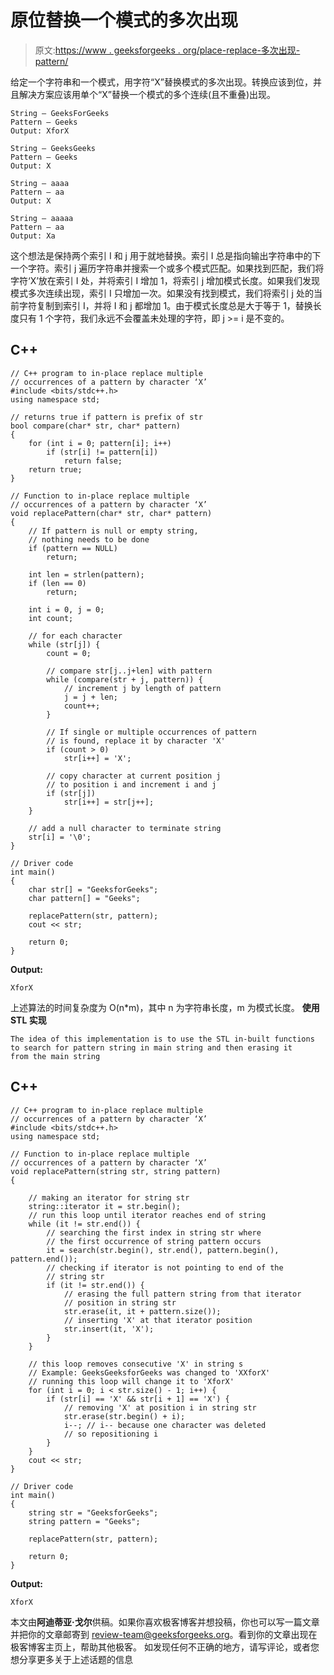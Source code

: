 # 原位替换一个模式的多次出现

> 原文:[https://www . geeksforgeeks . org/place-replace-多次出现-pattern/](https://www.geeksforgeeks.org/place-replace-multiple-occurrences-pattern/)

给定一个字符串和一个模式，用字符“X”替换模式的多次出现。转换应该到位，并且解决方案应该用单个“X”替换一个模式的多个连续(且不重叠)出现。

```
String – GeeksForGeeks
Pattern – Geeks
Output: XforX

String – GeeksGeeks
Pattern – Geeks
Output: X

String – aaaa
Pattern – aa
Output: X

String – aaaaa
Pattern – aa
Output: Xa
```

这个想法是保持两个索引 I 和 j 用于就地替换。索引 I 总是指向输出字符串中的下一个字符。索引 j 遍历字符串并搜索一个或多个模式匹配。如果找到匹配，我们将字符‘X’放在索引 I 处，并将索引 I 增加 1，将索引 j 增加模式长度。如果我们发现模式多次连续出现，索引 I 只增加一次。如果没有找到模式，我们将索引 j 处的当前字符复制到索引 I，并将 I 和 j 都增加 1。由于模式长度总是大于等于 1，替换长度只有 1 个字符，我们永远不会覆盖未处理的字符，即 j >= i 是不变的。

## C++

```
// C++ program to in-place replace multiple
// occurrences of a pattern by character ‘X’
#include <bits/stdc++.h>
using namespace std;

// returns true if pattern is prefix of str
bool compare(char* str, char* pattern)
{
    for (int i = 0; pattern[i]; i++)
        if (str[i] != pattern[i])
            return false;
    return true;
}

// Function to in-place replace multiple
// occurrences of a pattern by character ‘X’
void replacePattern(char* str, char* pattern)
{
    // If pattern is null or empty string,
    // nothing needs to be done
    if (pattern == NULL)
        return;

    int len = strlen(pattern);
    if (len == 0)
        return;

    int i = 0, j = 0;
    int count;

    // for each character
    while (str[j]) {
        count = 0;

        // compare str[j..j+len] with pattern
        while (compare(str + j, pattern)) {
            // increment j by length of pattern
            j = j + len;
            count++;
        }

        // If single or multiple occurrences of pattern
        // is found, replace it by character 'X'
        if (count > 0)
            str[i++] = 'X';

        // copy character at current position j
        // to position i and increment i and j
        if (str[j])
            str[i++] = str[j++];
    }

    // add a null character to terminate string
    str[i] = '\0';
}

// Driver code
int main()
{
    char str[] = "GeeksforGeeks";
    char pattern[] = "Geeks";

    replacePattern(str, pattern);
    cout << str;

    return 0;
}
```

**Output:** 

```
XforX
```

上述算法的时间复杂度为 O(n*m)，其中 n 为字符串长度，m 为模式长度。
**使用 STL 实现**

```
The idea of this implementation is to use the STL in-built functions 
to search for pattern string in main string and then erasing it 
from the main string
```

## C++

```
// C++ program to in-place replace multiple
// occurrences of a pattern by character ‘X’
#include <bits/stdc++.h>
using namespace std;

// Function to in-place replace multiple
// occurrences of a pattern by character ‘X’
void replacePattern(string str, string pattern)
{

    // making an iterator for string str
    string::iterator it = str.begin();
    // run this loop until iterator reaches end of string
    while (it != str.end()) {
        // searching the first index in string str where
        // the first occurrence of string pattern occurs
        it = search(str.begin(), str.end(), pattern.begin(), pattern.end());
        // checking if iterator is not pointing to end of the
        // string str
        if (it != str.end()) {
            // erasing the full pattern string from that iterator
            // position in string str
            str.erase(it, it + pattern.size());
            // inserting 'X' at that iterator position
            str.insert(it, 'X');
        }
    }

    // this loop removes consecutive 'X' in string s
    // Example: GeeksGeeksforGeeks was changed to 'XXforX'
    // running this loop will change it to 'XforX'
    for (int i = 0; i < str.size() - 1; i++) {
        if (str[i] == 'X' && str[i + 1] == 'X') {
            // removing 'X' at position i in string str
            str.erase(str.begin() + i);
            i--; // i-- because one character was deleted
            // so repositioning i
        }
    }
    cout << str;
}

// Driver code
int main()
{
    string str = "GeeksforGeeks";
    string pattern = "Geeks";

    replacePattern(str, pattern);

    return 0;
}
```

**Output:** 

```
XforX
```

本文由**阿迪蒂亚·戈尔**供稿。如果你喜欢极客博客并想投稿，你也可以写一篇文章并把你的文章邮寄到 review-team@geeksforgeeks.org。看到你的文章出现在极客博客主页上，帮助其他极客。
如发现任何不正确的地方，请写评论，或者您想分享更多关于上述话题的信息